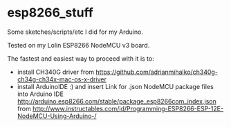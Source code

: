 # esp8266_stuff

Some sketches/scripts/etc I did for my Arduino.

Tested on my Lolin ESP8266 NodeMCU v3 board. 

The fastest and easiest way to proceed with it is to: 
* install CH340G driver from https://github.com/adrianmihalko/ch340g-ch34g-ch34x-mac-os-x-driver
* install ArduinoIDE :) and insert Link for .json NodeMCU package files into Arduino IDE http://arduino.esp8266.com/stable/package_esp8266com_index.json from http://www.instructables.com/id/Programming-ESP8266-ESP-12E-NodeMCU-Using-Arduino-/
 
